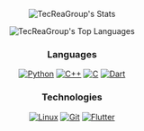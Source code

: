 <div align="center">

![TecReaGroup's Stats](https://github-readme-stats.vercel.app/api?username=TecReaGroup&theme=vue-dark&show_icons=true&hide_border=true&count_private=false)

![TecReaGroup's Top Languages](https://github-readme-stats.vercel.app/api/top-langs/?username=TecReaGroup&theme=vue-dark&show_icons=true&hide_border=true&layout=compact)

### Languages
[![Python](https://img.shields.io/badge/Python-3776AB?style=for-the-badge&logo=python&logoColor=white)](https://www.python.org)
[![C++](https://img.shields.io/badge/C++-00599C?style=for-the-badge&logo=cplusplus&logoColor=white)](https://isocpp.org/)
[![C](https://img.shields.io/badge/C-A8B9CC?style=for-the-badge&logo=c&logoColor=black)](https://en.wikipedia.org/wiki/C_(programming_language))
[![Dart](https://img.shields.io/badge/Dart-0175C2?style=for-the-badge&logo=dart&logoColor=white)](https://dart.dev)

### Technologies
[![Linux](https://img.shields.io/badge/Linux-FCC624?style=for-the-badge&logo=linux&logoColor=black)](https://www.linux.org/)
[![Git](https://img.shields.io/badge/Git-F05032?style=for-the-badge&logo=git&logoColor=white)](https://git-scm.com/)
[![Flutter](https://img.shields.io/badge/Flutter-02569B?style=for-the-badge&logo=flutter&logoColor=white)](https://flutter.dev)


</div>

